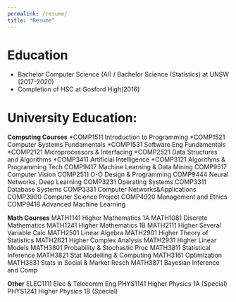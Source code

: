 ```yaml
---
permalink: /resume/
title: "Resume"
---
```


# Education
* Bachelor Computer Science (AI) / Bachelor Science (Statistics) at UNSW (2017-2020)
* Completion of HSC at Gosford High(2016)

# University Education:
**Computing Courses**
*COMP1511 Introduction to Programming
*COMP1521 Computer Systems Fundamentals
*COMP1531 Software Eng Fundamentals
*COMP2121 Microprocessors & Interfacing 
*COMP2521 Data Structures and Algorithms
*COMP3411 Artificial Intelligence
*COMP3121 Algorithms & Programming Tech
COMP9417 Machine Learning & Data Mining 
COMP9517 Computer Vision
COMP2511 O-O Design & Programming
COMP9444 Neural Networks, Deep Learning 
COMP3231 Operating Systems
COMP3311 Database Systems
COMP3331 Computer Networks&Applications
COMP3900 Computer Science Project
COMP4920 Management and Ethics
COMP9418 Advanced Machine Learning

**Math Courses**
MATH1141 Higher Mathematics 1A 
MATH1081 Discrete Mathematics 
MATH1241 Higher Mathematics 1B 
MATH2111 Higher Several Variable Calc
MATH2501 Linear Algebra
MATH2901 Higher Theory of Statistics
MATH2621 Higher Complex Analysis
MATH2931 Higher Linear Models
MATH3801 Probability & Stochastic Proc
MATH3811 Statistical Inference
MATH3821 Stat Modelling & Computing 
MATH3161 Optimization
MATH3831 Stats in Social & Market Resch
MATH3871 Bayesian Inference and Comp

 
**Other**
ELEC1111 Elec & Telecomm Eng
PHYS1141 Higher Physics 1A (Special) 
PHYS1241 Higher Physics 1B (Special)

